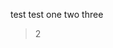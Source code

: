 test test one two three

> 2

<template>
    <plat-button type="primary">Click me</plat-button>
    <van-button>test van-button</van-button>
</template>

<template>
	<plat-button type="primary">Click me</plat-button>
  <el-button @click="test">测试element组件按需引入 and click</el-button>

<search-item></search-item>
</template>

<script>
export default {
  data(){
    return {
      content:'test'
    }
  },
  mounted() {
    console.log('test')
    this.$notice({
        title: '提示',
        content: this.content,
        duration: 3
    })
  },
  methods: {
    test() {this.$notice({title:'测试点击toast',content: this.content,duration:5})}
  }
}
</script>
